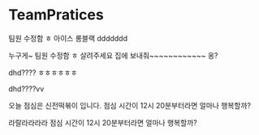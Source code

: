 # TeamPratices


팀원 수정함 ㅎ
아이스 롱블랙
ddddddd

누구게~
팀원 수정함 ㅎ
살려주세요
집에 보내줘~~~~~~~~~~~~
옹?

dhd????
ㅎㅎㅎㅎㅎㅎ

dhd????vv


오늘 점심은 신전떡볶이 입니다.
점심 시간이 12시 20분부터라면 얼마나 행복할까?

라랄라라라라
점심 시간이 12시 20분부터라면 얼마나 행복할까?